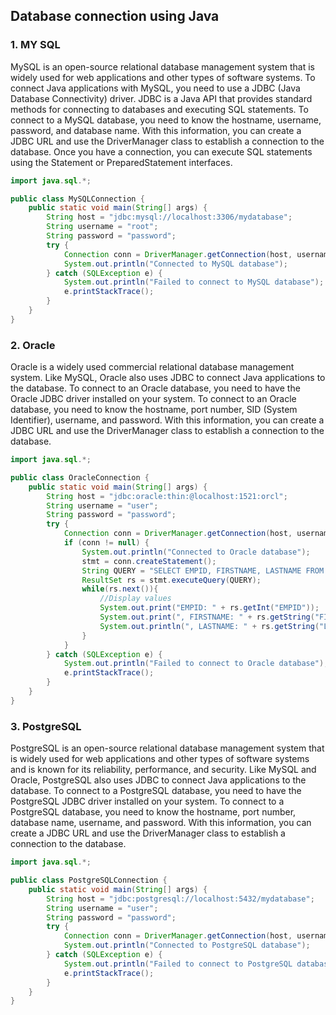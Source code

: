 ## Database connection using Java

### 1. MY SQL

MySQL is an open-source relational database management system that is widely used for web applications and other types of software systems. To connect Java applications with MySQL, you need to use a JDBC (Java Database Connectivity) driver. 
JDBC is a Java API that provides standard methods for connecting to databases and executing SQL statements.
To connect to a MySQL database, you need to know the hostname, username, password, and database name. With this information, you can create a JDBC URL and use the DriverManager class to establish a connection to the database. 
Once you have a connection, you can execute SQL statements using the Statement or PreparedStatement interfaces.

```java
import java.sql.*;

public class MySQLConnection {
    public static void main(String[] args) {
        String host = "jdbc:mysql://localhost:3306/mydatabase";
        String username = "root";
        String password = "password";
        try {
            Connection conn = DriverManager.getConnection(host, username, password);
            System.out.println("Connected to MySQL database");
        } catch (SQLException e) {
            System.out.println("Failed to connect to MySQL database");
            e.printStackTrace();
        }
    }
}

```

### 2. Oracle

Oracle is a widely used commercial relational database management system. Like MySQL, Oracle also uses JDBC to connect Java applications to the database. 
To connect to an Oracle database, you need to have the Oracle JDBC driver installed on your system.
To connect to an Oracle database, you need to know the hostname, port number, SID (System Identifier), username, and password.
With this information, you can create a JDBC URL and use the DriverManager class to establish a connection to the database.

```java
import java.sql.*;

public class OracleConnection {
    public static void main(String[] args) {
        String host = "jdbc:oracle:thin:@localhost:1521:orcl";
        String username = "user";
        String password = "password";
        try {
            Connection conn = DriverManager.getConnection(host, username, password);
            if (conn != null) {
                System.out.println("Connected to Oracle database");
                stmt = conn.createStatement();
                String QUERY = "SELECT EMPID, FIRSTNAME, LASTNAME FROM EMPLOYEE";
                ResultSet rs = stmt.executeQuery(QUERY);
                while(rs.next()){
                    //Display values
                    System.out.print("EMPID: " + rs.getInt("EMPID"));
                    System.out.print(", FIRSTNAME: " + rs.getString("FIRSTNAME"));
                    System.out.println(", LASTNAME: " + rs.getString("LASTNAME"));
                }
            }
        } catch (SQLException e) {
            System.out.println("Failed to connect to Oracle database");
            e.printStackTrace();
        }
    }
}
```


### 3. PostgreSQL

PostgreSQL is an open-source relational database management system that is widely used for web applications and other types of software systems and is known for its reliability, performance, and security. 
Like MySQL and Oracle, PostgreSQL also uses JDBC to connect Java applications to the database.
To connect to a PostgreSQL database, you need to have the PostgreSQL JDBC driver installed on your system. To connect to a PostgreSQL database, you need to know the hostname, port number, database name, username, and password. 
With this information, you can create a JDBC URL and use the DriverManager class to establish a connection to the database.

```java
import java.sql.*;

public class PostgreSQLConnection {
    public static void main(String[] args) {
        String host = "jdbc:postgresql://localhost:5432/mydatabase";
        String username = "user";
        String password = "password";
        try {
            Connection conn = DriverManager.getConnection(host, username, password);
            System.out.println("Connected to PostgreSQL database");
        } catch (SQLException e) {
            System.out.println("Failed to connect to PostgreSQL database");
            e.printStackTrace();
        }
    }
}
```

